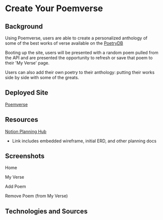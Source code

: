 # Create Your Poemverse  
## Background
Using Poemverse, users are able to create a personalized anthology of some of the best works of verse available on the [PoetryDB](https://poetrydb.org/index.html)  

Booting up the site, users will be presented with a random poem pulled from the API and are presented the opportunity to refresh or save that poem to their 'My Verse' page.
  
Users can also add their own poetry to their anthology: putting their works side by side with some of the greats.

## Deployed Site
[Poemverse](http://poemverse.herokuapp.com/)
## Resources
[Notion Planning Hub](https://www.notion.so/matt-gefen/Poemverse-5a94d4de6c044a6d9c39a8e2b2d3aa5d)
- Link includes embedded wireframe, initial ERD, and other planning docs
## Screenshots

Home  


My Verse 

Add Poem  

Remove Poem (from My Verse)  


## Technologies and Sources  
